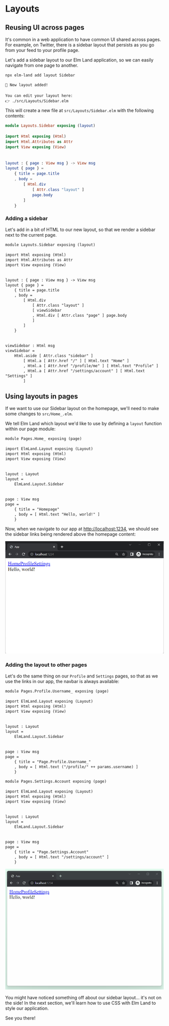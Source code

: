 # Layouts

## Reusing UI across pages

It's common in a web application to have common UI shared across pages. For example, on Twitter, there is a sidebar layout that persists as you go from your feed to your profile page.

Let's add a sidebar layout to our Elm Land application, so we can easily navigate from one page to another.

```bash
npx elm-land add layout Sidebar
```

<code-group>
<code-block title="Terminal output">

```txt
🌈 New layout added!

You can edit your layout here:
👉 ./src/Layouts/Sidebar.elm
```

</code-block>
</code-group>

This will create a new file at `src/Layouts/Sidebar.elm` with the following contents:


<code-group>
<code-block title="src/Layouts/Sidebar.elm">

```elm
module Layouts.Sidebar exposing (layout)

import Html exposing (Html)
import Html.Attributes as Attr
import View exposing (View)


layout : { page : View msg } -> View msg
layout { page } =
    { title = page.title
    , body = 
        [ Html.div
            [ Attr.class "layout" ]
            page.body
        ]
    }
```

</code-block>
</code-group>


### Adding a sidebar

Let's add in a bit of HTML to our new layout, so that we render a sidebar next to the current page.


<code-group>
<code-block title="src/Layouts/Sidebar.elm">

```elm{14-15,21-27}
module Layouts.Sidebar exposing (layout)

import Html exposing (Html)
import Html.Attributes as Attr
import View exposing (View)


layout : { page : View msg } -> View msg
layout { page } =
    { title = page.title
    , body = 
        [ Html.div
            [ Attr.class "layout" ]
            [ viewSidebar
            , Html.div [ Attr.class "page" ] page.body
            ]
        ]
    }


viewSidebar : Html msg
viewSidebar =
    Html.aside [ Attr.class "sidebar" ]
        [ Html.a [ Attr.href "/" ] [ Html.text "Home" ]
        , Html.a [ Attr.href "/profile/me" ] [ Html.text "Profile" ]
        , Html.a [ Attr.href "/settings/account" ] [ Html.text "Settings" ]
        ]
```

</code-block>
</code-group>

## Using layouts in pages

If we want to use our Sidebar layout on the homepage, we'll need to make some changes to `src/Home_.elm`.

We tell Elm Land which layout we'd like to use by defining a `layout` function within our page module:


<code-group>
<code-block title="src/Pages/Home_.elm">

```elm{3,8-10}
module Pages.Home_ exposing (page)

import ElmLand.Layout exposing (Layout)
import Html exposing (Html)
import View exposing (View)


layout : Layout
layout =
    ElmLand.Layout.Sidebar


page : View msg
page =
    { title = "Homepage"
    , body = [ Html.text "Hello, world!" ]
    }
```

</code-block>
</code-group>

Now, when we navigate to our app at [http://localhost:1234](http://localhost:1234), we should see the sidebar links being rendered above the homepage content:

![Homepage showing sidebar links above content](./layouts/sidebar-homepage-v1.png)

### Adding the layout to other pages

Let's do the same thing on our `Profile` and `Settings` pages, so that as we use the links in our app, the navbar is always available:


<code-group>
<code-block title="src/Pages/Profile/Username_.elm">

```elm{3,8-10}
module Pages.Profile.Username_ exposing (page)

import ElmLand.Layout exposing (Layout)
import Html exposing (Html)
import View exposing (View)


layout : Layout
layout =
    ElmLand.Layout.Sidebar


page : View msg
page =
    { title = "Page.Profile.Username_"
    , body = [ Html.text ("/profile/" ++ params.username) ]
    }
```

</code-block>
<code-block title="src/Pages/Settings/Account.elm">

```elm{3,8-10}
module Pages.Settings.Account exposing (page)

import ElmLand.Layout exposing (Layout)
import Html exposing (Html)
import View exposing (View)


layout : Layout
layout =
    ElmLand.Layout.Sidebar


page : View msg
page =
    { title = "Page.Settings.Account"
    , body = [ Html.text "/settings/account" ]
    }
```

</code-block>
</code-group>


![a GIF showing the shared sidebar links in use across pages](./layouts/layouts-navigation.gif)

You might have noticed something off about our sidebar layout... it's not on the side! In the next section, we'll learn how to use CSS with Elm Land to style our application.

See you there!

